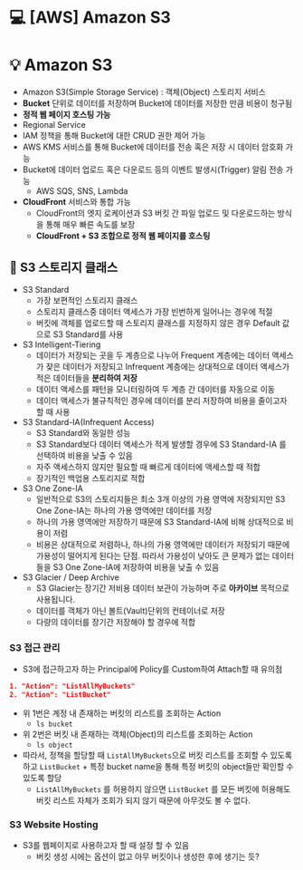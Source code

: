 💻 [AWS] Amazon S3
==================
# 💡 Amazon S3 

* Amazon S3(Simple Storage Service) : 객체(Object) 스토리지 서비스
* **Bucket** 단위로 데이터를 저장하며 Bucket에 데이터를 저장한 만큼 비용이 청구됨
* **정적 웹 페이지 호스팅 가능**
* Regional Service
* IAM 정책을 통해 Bucket에 대한 CRUD 권한 제어 가능
* AWS KMS 서비스를 통해 Bucket에 데이터를 전송 혹은 저장 시 데이터 암호화 가능 
* Bucket에 데이터 업로드 혹은 다운로드 등의 이벤트 발생시(Trigger) 알림 전송 가능
  * AWS SQS, SNS, Lambda
* **CloudFront** 서비스와 통합 가능
  * CloudFront의 엣지 로케이션과 S3 버킷 간 파일 업로드 및 다운로드하는 방식을 통해 매우 빠른 속도를 보장
  * **CloudFront + S3 조합으로 정적 웹 페이지를 호스팅**


## 📌 S3 스토리지 클래스

* S3 Standard
  * 가장 보편적인 스토리지 클래스
  * 스토리지 클래스중 데이터 액세스가 가장 빈번하게 일어나는 경우에 적절
  * 버킷에 객체를 업로드할 때 스토리지 클래스를 지정하지 않은 경우 Default 값으로 S3 Standard를 사용
* S3 Intelligent-Tiering
  * 데이터가 저장되는 곳을 두 계층으로 나누어 Frequent 계층에는 데이터 액세스가 잦은 데이터가 저장되고 Infrequent 계층에는 상대적으로 데이터 액세스가 적은 데이터들을 **분리하여 저장**
  * 데이터 액세스를 패턴을 모니터링하여 두 계층 간 데이터를 자동으로 이동
  * 데이터 액세스가 불규칙적인 경우에 데이터를 분리 저장하여 비용을 줄이고자 할 때 사용
* S3 Standard-IA(Infrequent Access)
  * S3 Standard와 동일한 성능
  * S3 Standard보다 데이터 액세스가 적게 발생할 경우에 S3 Standard-IA 를 선택하여 비용을 낮출 수 있음
  * 자주 액세스하지 않지만 필요할 때 빠르게 데이터에 액세스할 때 적합
  * 장기적인 백업용 스토리지로 적합
* S3 One Zone-IA
  * 일반적으로 S3의 스토리지들은 최소 3개 이상의 가용 영역에 저장되지만 S3 One Zone-IA는 하나의 가용 영역에만 데이터를 저장
  * 하나의 가용 영역에만 저장하기 때문에 S3 Standard-IA에 비해 상대적으로 비용이 저렴
  * 비용은 상대적으로 저렴하나, 하나의 가용 영역에만 데이터가 저장되기 때문에 가용성이 떨어지게 된다는 단점. 따라서 가용성이 낮아도 큰 문제가 없는 데이터들을 S3 One Zone-IA에 저장하여 비용을 낮출 수 있음
* S3 Glacier / Deep Archive
  * S3 Glacier는 장기간 저비용 데이터 보관이 가능하며 주로 **아카이브** 목적으로 사용됩니다.
  * 데이터를 객체가 아닌 볼트(Vault)단위의 컨테이너로 저장
  * 다량의 데이터를 장기간 저장해야 할 경우에 적합


### S3 접근 관리

* S3에 접근하고자 하는 Principal에 Policy를 Custom하여 Attach할 때 유의점
```json
1. "Action": "ListAllMyBuckets"
2. "Action": "ListBucket"
```
* 위 1번은 계정 내 존재하는 버킷의 리스트를 조회하는 Action
  * `ls bucket` 
* 위 2번은 버킷 내 존재하는 객체(Object)의 리스트를 조회하는 Action
  * `ls object` 
* 따라서, 정책을 할당할 때 `ListAllMyBuckets`으로 버킷 리스트를 조회할 수 있도록 하고 `ListBucket` + 특정 bucket name을 통해 특정 버킷의 object들만 확인할 수 있도록 할당
  * `ListAllMyBuckets` 를 허용하지 않으면 `ListBucket` 를 모든 버킷에 허용해도 버킷 리스트 자체가 조회가 되지 않기 때문에 아무것도 볼 수 없다.


### S3 Website Hosting

  * S3를 웹페이지로 사용하고자 할 때 설정 할 수 있음
    * 버킷 생성 시에는 옵션이 없고 아무 버킷이나 생성한 후에 생기는 듯?